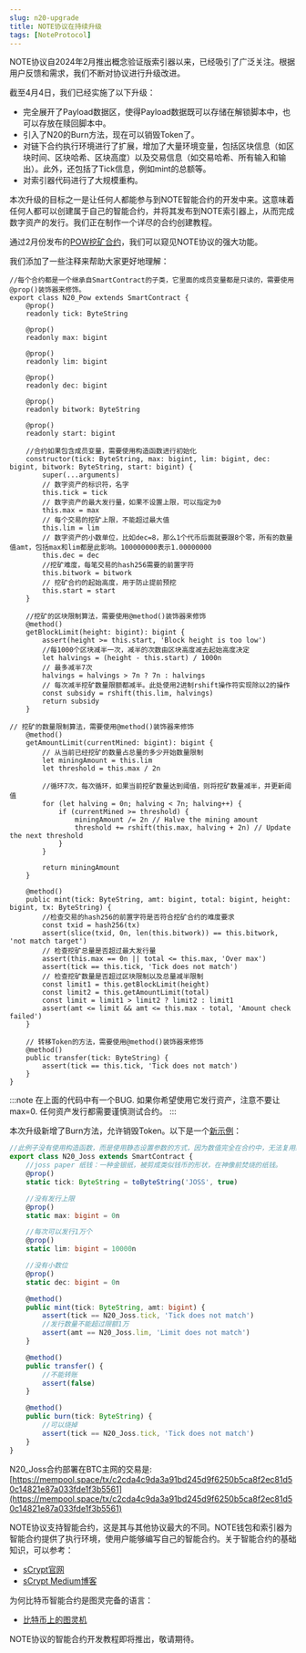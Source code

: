```yaml
---
slug: n20-upgrade
title: NOTE协议在持续升级
tags: [NoteProtocol]
---
```


NOTE协议自2024年2月推出概念验证版索引器以来，已经吸引了广泛关注。根据用户反馈和需求，我们不断对协议进行升级改进。

截至4月4日，我们已经实施了以下升级：

- 完全展开了Payload数据区，使得Payload数据既可以存储在解锁脚本中，也可以存放在赎回脚本中。
- 引入了N20的Burn方法，现在可以销毁Token了。
- 对链下合约执行环境进行了扩展，增加了大量环境变量，包括区块信息（如区块时间、区块哈希、区块高度）以及交易信息（如交易哈希、所有输入和输出）。此外，还包括了Tick信息，例如mint的总额等。
- 对索引器代码进行了大规模重构。

本次升级的目标之一是让任何人都能参与到NOTE智能合约的开发中来。这意味着任何人都可以创建属于自己的智能合约，并将其发布到NOTE索引器上，从而完成数字资产的发行。我们正在制作一个详尽的合约创建教程。

通过2月份发布的[POW挖矿合约](https://github.com/NoteProtocol/scryptdemo/blob/main/src/contracts/n20-pow.ts)，我们可以窥见NOTE协议的强大功能。

我们添加了一些注释来帮助大家更好地理解：


```
//每个合约都是一个继承自SmartContract的子类，它里面的成员变量都是只读的，需要使用@prop()装饰器来修饰。
export class N20_Pow extends SmartContract {
    @prop()
    readonly tick: ByteString

    @prop()
    readonly max: bigint

    @prop()
    readonly lim: bigint

    @prop()
    readonly dec: bigint

    @prop()
    readonly bitwork: ByteString

    @prop()
    readonly start: bigint

    //合约如果包含成员变量，需要使用构造函数进行初始化
    constructor(tick: ByteString, max: bigint, lim: bigint, dec: bigint, bitwork: ByteString, start: bigint) {
        super(...arguments)
        // 数字资产的标识符，名字
        this.tick = tick
        // 数字资产的最大发行量，如果不设置上限，可以指定为0
        this.max = max
        // 每个交易的挖矿上限，不能超过最大值
        this.lim = lim
        // 数字资产的小数单位，比如dec=8，那么1个代币后面就要跟8个零，所有的数量值amt，包括max和lim都是此影响。100000000表示1.00000000
        this.dec = dec
        //挖矿难度，每笔交易的hash256需要的前置字符
        this.bitwork = bitwork 
        // 挖矿合约的起始高度，用于防止提前预挖
        this.start = start
    }

    //挖矿的区块限制算法，需要使用@method()装饰器来修饰   
    @method()
    getBlockLimit(height: bigint): bigint {
        assert(height >= this.start, 'Block height is too low')
        //每1000个区块减半一次，减半的次数由区块高度减去起始高度决定
        let halvings = (height - this.start) / 1000n
        // 最多减半7次
        halvings = halvings > 7n ? 7n : halvings
        // 每次减半挖矿数量限额都减半。此处使用2进制rshift操作符实现除以2的操作
        const subsidy = rshift(this.lim, halvings)
        return subsidy
    }

// 挖矿的数量限制算法，需要使用@method()装饰器来修饰
    @method()
    getAmountLimit(currentMined: bigint): bigint {
        // 从当前已经挖矿的数量占总量的多少开始数量限制
        let miningAmount = this.lim
        let threshold = this.max / 2n

        //循环7次，每次循环，如果当前挖矿数量达到阈值，则将挖矿数量减半，并更新阈值
        for (let halving = 0n; halving < 7n; halving++) {
            if (currentMined >= threshold) {
                miningAmount /= 2n // Halve the mining amount
                threshold += rshift(this.max, halving + 2n) // Update the next threshold
            }
        }

        return miningAmount
    }

    @method()
    public mint(tick: ByteString, amt: bigint, total: bigint, height: bigint, tx: ByteString) {
        //检查交易的hash256的前置字符是否符合挖矿合约的难度要求
        const txid = hash256(tx)
        assert(slice(txid, 0n, len(this.bitwork)) == this.bitwork, 'not match target')
        // 检查挖矿总量是否超过最大发行量
        assert(this.max == 0n || total <= this.max, 'Over max')
        assert(tick == this.tick, 'Tick does not match')
        // 检查挖矿数量是否超过区块限制以及总量减半限制
        const limit1 = this.getBlockLimit(height)
        const limit2 = this.getAmountLimit(total)
        const limit = limit1 > limit2 ? limit2 : limit1
        assert(amt <= limit && amt <= this.max - total, 'Amount check failed')
    }

    // 转移Token的方法，需要使用@method()装饰器来修饰
    @method()
    public transfer(tick: ByteString) {
        assert(tick == this.tick, 'Tick does not match')
    }
}
```

:::note
在上面的代码中有一个BUG. 如果你希望使用它发行资产，注意不要让max=0. 
任何资产发行都需要谨慎测试合约。
:::

本次升级新增了Burn方法，允许销毁Token。以下是一个[新示例](https://github.com/NoteProtocol/scryptdemo/blob/main/src/contracts/n20-joss.ts)：

```typescript
//此例子没有使用构造函数，而是使用静态设置参数的方式，因为数值完全在合约中，无法复用给其他的数字资产
export class N20_Joss extends SmartContract {
    //joss paper 纸钱：一种金银纸，被剪成类似钱币的形状，在神像前焚烧的纸钱。
    @prop()
    static tick: ByteString = toByteString('JOSS', true)

    //没有发行上限
    @prop()
    static max: bigint = 0n

    //每次可以发行1万个
    @prop()
    static lim: bigint = 10000n

    //没有小数位
    @prop()
    static dec: bigint = 0n

    @method()
    public mint(tick: ByteString, amt: bigint) {
        assert(tick == N20_Joss.tick, 'Tick does not match')
        //发行数量不能超过限额1万
        assert(amt == N20_Joss.lim, 'Limit does not match')
    }

    @method()
    public transfer() {
        //不能转账
        assert(false)
    }

    @method()
    public burn(tick: ByteString) {
        //可以烧掉
        assert(tick == N20_Joss.tick, 'Tick does not match')
    }
}
```

N20_Joss合约部署在BTC主网的交易是:
[https://mempool.space/tx/c2cda4c9da3a91bd245d9f6250b5ca8f2ec81d50c14821e87a033fde1f3b5561](https://mempool.space/tx/c2cda4c9da3a91bd245d9f6250b5ca8f2ec81d50c14821e87a033fde1f3b5561)

NOTE协议支持智能合约，这是其与其他协议最大的不同。NOTE钱包和索引器为智能合约提供了执行环境，使用户能够编写自己的智能合约。关于智能合约的基础知识，可以参考：

- [sCrypt官网](https://scrypt.io/)
- [sCrypt Medium博客](https://xiaohuiliu.medium.com/)

为何比特币智能合约是图灵完备的语言：

- [比特币上的图灵机](https://medium.com/coinmonks/turing-machine-on-bitcoin-7f0ebe0d52b1)

NOTE协议的智能合约开发教程即将推出，敬请期待。
